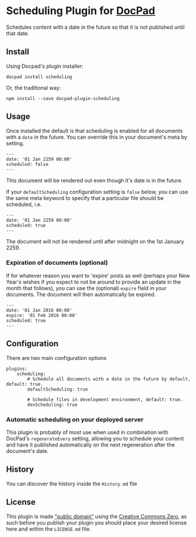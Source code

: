 # Scheduling Plugin for [DocPad](http://docpad.org)
Schedules content with a date in the future so that it is not published until that date.

## Install

Using Docpad's plugin installer:

```
docpad install scheduling
```

Or, the traditional way:

```
npm install --save docpad-plugin-scheduling
```


## Usage

Once installed the default is that scheduling is enabled for all documents with a ```date``` in the future. You can override this in your document's meta by setting.

```
---
date: '01 Jan 2259 00:00'
scheduled: false
---
```

This document will be rendered out even though it's date is in the future.

If your ```defaultScheduling``` configuration setting is ```false``` below, you can use the same meta keyword to specify that a particular file should be scheduled, i.e.

```
---
date: '01 Jan 2259 00:00'
scheduled: true
---
```

The document will not be rendered until after midnight on the 1st January 2259.

### Expiration of documents (optional)

If for whatever reason you want to 'expire' posts as well (perhaps your New Year's wishes if you expect to not be around to provide an update in the month that follows), you can use the (optional) ```expire``` field in your documents. The document will then automatically be expired.

```
---
date: '01 Jan 2016 00:00'
expire: '01 Feb 2016 00:00'
scheduled: true
---
```



## Configuration

There are two main configuration options

```
plugins:
	scheduling:
		# Schedule all documents with a date in the future by default, default: true.
		defaultScheduling: true

		# Schedule files in development environment, default: true.
		devScheduling: true
```

### Automatic scheduling on your deployed server

This plugin is probably of most use when used in combination with DocPad's ```regenerateEvery``` setting, allowing you to schedule your content and have it published automatically on the next regeneration after the document's date.

## History
You can discover the history inside the `History.md` file



## License
This plugin is made ["public domain"](http://en.wikipedia.org/wiki/Public_domain) using the [Creative Commons Zero](http://creativecommons.org/publicdomain/zero/1.0/), as such before you publish your plugin you should place your desired license here and within the `LICENSE.md` file.
